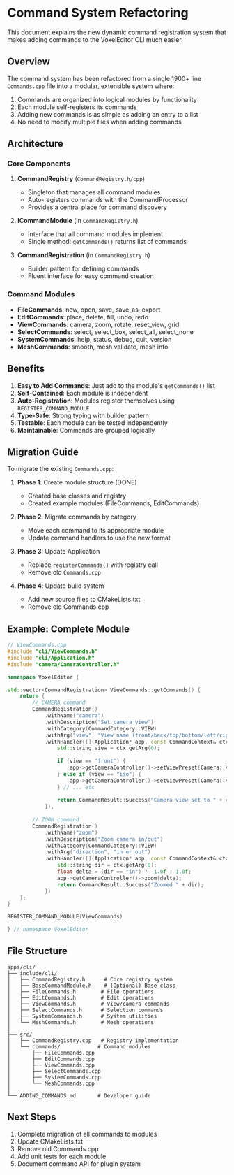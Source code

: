 # Command System Refactoring

This document explains the new dynamic command registration system that makes adding commands to the VoxelEditor CLI much easier.

## Overview

The command system has been refactored from a single 1900+ line `Commands.cpp` file into a modular, extensible system where:

1. Commands are organized into logical modules by functionality
2. Each module self-registers its commands
3. Adding new commands is as simple as adding an entry to a list
4. No need to modify multiple files when adding commands

## Architecture

### Core Components

1. **CommandRegistry** (`CommandRegistry.h/cpp`)
   - Singleton that manages all command modules
   - Auto-registers commands with the CommandProcessor
   - Provides a central place for command discovery

2. **ICommandModule** (in `CommandRegistry.h`)
   - Interface that all command modules implement
   - Single method: `getCommands()` returns list of commands

3. **CommandRegistration** (in `CommandRegistry.h`)
   - Builder pattern for defining commands
   - Fluent interface for easy command creation

### Command Modules

- **FileCommands**: new, open, save, save_as, export
- **EditCommands**: place, delete, fill, undo, redo
- **ViewCommands**: camera, zoom, rotate, reset_view, grid
- **SelectCommands**: select, select_box, select_all, select_none
- **SystemCommands**: help, status, debug, quit, version
- **MeshCommands**: smooth, mesh validate, mesh info

## Benefits

1. **Easy to Add Commands**: Just add to the module's `getCommands()` list
2. **Self-Contained**: Each module is independent
3. **Auto-Registration**: Modules register themselves using `REGISTER_COMMAND_MODULE`
4. **Type-Safe**: Strong typing with builder pattern
5. **Testable**: Each module can be tested independently
6. **Maintainable**: Commands are grouped logically

## Migration Guide

To migrate the existing `Commands.cpp`:

1. **Phase 1**: Create module structure (DONE)
   - Created base classes and registry
   - Created example modules (FileCommands, EditCommands)

2. **Phase 2**: Migrate commands by category
   - Move each command to its appropriate module
   - Update command handlers to use the new format

3. **Phase 3**: Update Application
   - Replace `registerCommands()` with registry call
   - Remove old `Commands.cpp`

4. **Phase 4**: Update build system
   - Add new source files to CMakeLists.txt
   - Remove old Commands.cpp

## Example: Complete Module

```cpp
// ViewCommands.cpp
#include "cli/ViewCommands.h"
#include "cli/Application.h"
#include "camera/CameraController.h"

namespace VoxelEditor {

std::vector<CommandRegistration> ViewCommands::getCommands() {
    return {
        // CAMERA command
        CommandRegistration()
            .withName("camera")
            .withDescription("Set camera view")
            .withCategory(CommandCategory::VIEW)
            .withArg("view", "View name (front/back/top/bottom/left/right/iso)")
            .withHandler([](Application* app, const CommandContext& ctx) {
                std::string view = ctx.getArg(0);
                
                if (view == "front") {
                    app->getCameraController()->setViewPreset(Camera::ViewPreset::FRONT);
                } else if (view == "iso") {
                    app->getCameraController()->setViewPreset(Camera::ViewPreset::ISOMETRIC);
                } // ... etc
                
                return CommandResult::Success("Camera view set to " + view);
            }),
            
        // ZOOM command
        CommandRegistration()
            .withName("zoom")
            .withDescription("Zoom camera in/out")
            .withCategory(CommandCategory::VIEW)
            .withArg("direction", "in or out")
            .withHandler([](Application* app, const CommandContext& ctx) {
                std::string dir = ctx.getArg(0);
                float delta = (dir == "in") ? -1.0f : 1.0f;
                app->getCameraController()->zoom(delta);
                return CommandResult::Success("Zoomed " + dir);
            })
    };
}

REGISTER_COMMAND_MODULE(ViewCommands)

} // namespace VoxelEditor
```

## File Structure

```
apps/cli/
├── include/cli/
│   ├── CommandRegistry.h      # Core registry system
│   ├── BaseCommandModule.h    # (Optional) Base class
│   ├── FileCommands.h        # File operations
│   ├── EditCommands.h        # Edit operations
│   ├── ViewCommands.h        # View/camera commands
│   ├── SelectCommands.h      # Selection commands
│   ├── SystemCommands.h      # System utilities
│   └── MeshCommands.h        # Mesh operations
│
├── src/
│   ├── CommandRegistry.cpp   # Registry implementation
│   └── commands/            # Command modules
│       ├── FileCommands.cpp
│       ├── EditCommands.cpp
│       ├── ViewCommands.cpp
│       ├── SelectCommands.cpp
│       ├── SystemCommands.cpp
│       └── MeshCommands.cpp
│
└── ADDING_COMMANDS.md       # Developer guide

```

## Next Steps

1. Complete migration of all commands to modules
2. Update CMakeLists.txt
3. Remove old Commands.cpp
4. Add unit tests for each module
5. Document command API for plugin system